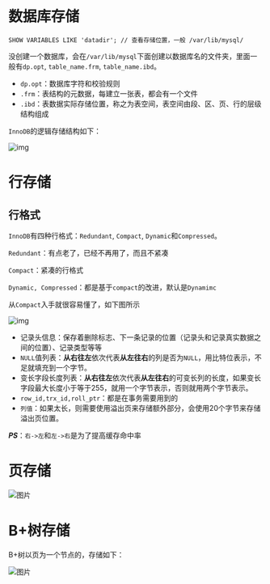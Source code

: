 # 数据库存储

```mysql
SHOW VARIABLES LIKE 'datadir'; // 查看存储位置，一般 /var/lib/mysql/
```

没创建一个数据库，会在`/var/lib/mysql`下面创建以数据库名的文件夹，里面一般有`dp.opt`, `table_name.frm`, `table_name.ibd`。

-   `dp.opt`：数据库字符和校验规则
-   `.frm`：表结构的元数据，每建立一张表，都会有一个文件
-   `.ibd`：表数据实际存储位置，称之为表空间，表空间由段、区、页、行的层级结构组成

`InnoDB`的逻辑存储结构如下：

![img](https://imagere.oss-cn-beijing.aliyuncs.com/PC_PicGO/20250307233503273.png)

# 行存储

## 行格式

`InnoDB`有四种行格式：`Redundant`, `Compact`, `Dynamic`和`Compressed`。

`Redundant`：有点老了，已经不再用了，而且不紧凑

`Compact`：紧凑的行格式

`Dynamic, Compressed`：都是基于`compact`的改进，默认是`Dynamimc`



从`Compact`入手就很容易懂了，如下图所示

![img](https://imagere.oss-cn-beijing.aliyuncs.com/PC_PicGO/20250307234807013.png)

-   记录头信息：保存着删除标志、下一条记录的位置（记录头和记录真实数据之间的位置）、记录类型等等
-   `NULL`值列表：**从右往左**依次代表**从左往右**的列是否为`NULL`，用比特位表示，不足就填充到一个字节。
-   变长字段长度列表：**从右往左**依次代表**从左往右**的可变长列的长度，如果变长字段最大长度小于等于255，就用一个字节表示，否则就用两个字节表示。
-   `row_id,trx_id,roll_ptr`：都是在事务需要用到的
-   `列值`：如果太长，则需要使用溢出页来存储额外部分，会使用20个字节来存储溢出页位置。

***PS***：`右->左`和`左->右`是为了提高缓存命中率

# 页存储

![图片](https://imagere.oss-cn-beijing.aliyuncs.com/PC_PicGO/20250307235604195.png)

# B+树存储

B+树以页为一个节点的，存储如下：

![图片](https://imagere.oss-cn-beijing.aliyuncs.com/PC_PicGO/20250307235640310.png)